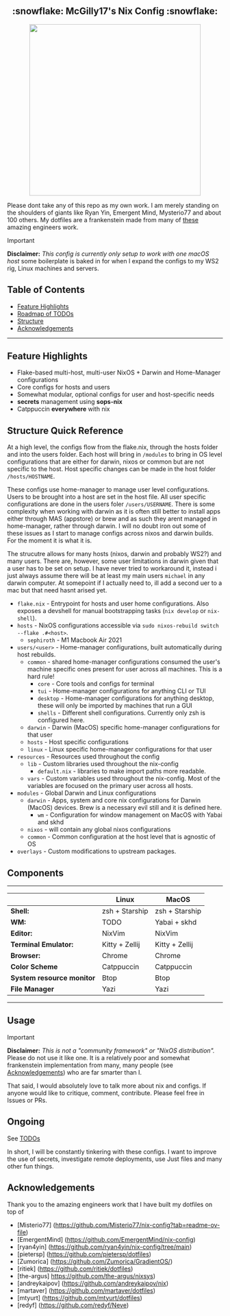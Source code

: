 <h2 align="center">:snowflake: McGilly17's Nix Config :snowflake:</h2>

<p align="center">
  <img src="https://raw.githubusercontent.com/catppuccin/catppuccin/main/assets/palette/macchiato.png" width="400" />
</p>

Please dont take any of this repo as my own work. I am merely standing on the shoulders of giants like Ryan Yin, Emergent Mind, Mysterio77 and about 100 others. My dotfiles are a frankenstein made from many of [these](#acknowledgements) amazing engineers work.

> [!IMPORTANT]
> **Disclaimer:** _This config is currently only setup to work with one macOS host_ some boilerplate
> is baked in for when I expand the configs to my WS2 rig, Linux machines and servers.

## Table of Contents

- [Feature Highlights](#feature-highlights)
- [Roadmap of TODOs](TODO.md)
- [Structure](#structure-quick-reference)
- [Acknowledgements](#acknowledgements)

---

## Feature Highlights

- Flake-based multi-host, multi-user NixOS + Darwin and Home-Manager configurations
- Core configs for hosts and users
- Somewhat modular, optional configs for user and host-specific needs
- **secrets** management using **sops-nix**
- Catppuccin **everywhere** with nix

## Structure Quick Reference

At a high level, the configs flow from the flake.nix, through the hosts folder and into the users folder. Each host will bring in `/modules` to bring in OS level configurations that are either for darwin, nixos or common but are not specific to the host. Host specific changes can be made in the host folder `/hosts/HOSTNAME`.

These configs use home-manager to manage user level configurations. Users to be brought into a host are set in the host file. All user specific configurations are done in the users foler `/users/USERNAME`. There is some complexity when working with darwin as it is often still better to install apps either through MAS (appstore) or brew and as such they arent managed in home-manager, rather through darwin. I will no doubt iron out some of these issues as I start to manage configs across nixos and darwin builds. For the moment it is what it is.

The strucutre allows for many hosts (nixos, darwin and probably WS2?) and many users. There are, however, some user limitations in darwin given that a user has to be set on setup. I have never tried to workaround it, instead i just always assume there will be at least my main users `michael` in any darwin computer. At somepoint if I actually need to, ill add a second uer to a mac but that need hasnt arised yet.

- `flake.nix` - Entrypoint for hosts and user home configurations. Also exposes a devshell for manual bootstrapping tasks (`nix develop` or `nix-shell`).
- `hosts` - NixOS configurations accessible via `sudo nixos-rebuild switch --flake .#<host>`.
  - `sephiroth` - M1 Macbook Air 2021
- `users/<user>` - Home-manager configurations, built automatically during host rebuilds.
  - `common` - shared home-manager configurations consumed the user's machine specific ones present for user across all machines. This is a hard rule!
    - `core` - Core tools and configs for terminal
    - `tui` - Home-manager configurations for anything CLI or TUI
    - `desktop` - Home-manager configurations for anything desktop, these will only be imported by machines that run a GUI
    - `shells` - Different shell configurations. Currently only zsh is configured here.
  - `darwin` - Darwin (MacOS) specific home-manager configurations for that user
  - `hosts` - Host specific configurations
  - `linux` - Linux specific home-manager configurations for that user
- `resources` - Resources used throughout the config
  - `lib` - Custom libraries used throughout the nix-config
    - `default.nix` - libraries to make import paths more readable.
  - `vars` - Custom variables used throughout the nix-config. Most of the variables are focused on the primary user across all hosts.
- `modules` - Global Darwin and Linux configurations
  - `darwin` - Apps, system and core nix configurations for Darwin (MacOS) devices. Brew is a necessary evil still and it is defined here.
    - `wm` - Configuration for window management on MacOS with Yabai and skhd
  - `nixos` - will contain any global nixos configurations
  - `common` - Common configuration at the host level that is agnostic of OS
- `overlays` - Custom modifications to upstream packages.

## Components

---

|                             | Linux          | MacOS          |
| --------------------------- | -------------- | -------------- |
| **Shell:**                  | zsh + Starship | zsh + Starship |
| **WM:**                     | TODO           | Yabai + skhd   |
| **Editor:**                 | NixVim         | NixVim         |
| **Terminal Emulator:**      | Kitty + Zellij | Kitty + Zellij |
| **Browser:**                | Chrome         | Chrome         |
| **Color Scheme**            | Catppuccin     | Catppuccin     |
| **System resource monitor** | Btop           | Btop           |
| **File Manager**            | Yazi           | Yazi           |

---

## Usage

> [!IMPORTANT]
> **Disclaimer:** _This is not a "community framework" or "NixOS distribution"._
> Please do not use it like one. It is a relatively poor and somewhat frankenstein
> implementation from many, many people (see [Acknowledgements](#acknowledgements)) who are far smarter
> than I.
>
> That said, I would absolutely love to talk more about nix and configs. If anyone would like to critique,
> comment, contribute. Please feel free in Issues or PRs.

## Ongoing

See [TODOs](/TODO.md)

In short, I will be constantly tinkering with these configs. I want to improve the use of secrets, investigate remote deployments,
use Just files and many other fun things.

## Acknowledgements

Thank you to the amazing engineers work that I have built my dotfiles on top of

- [Misterio77] (<https://github.com/Misterio77/nix-config?tab=readme-ov-file>)
- [EmergentMind] (<https://github.com/EmergentMind/nix-config>)
- [ryan4yin] (<https://github.com/ryan4yin/nix-config/tree/main>)
- [pietersp] (<https://github.com/pietersp/dotfiles>)
- [Zumorica] (<https://github.com/Zumorica/GradientOS/>)
- [ritiek] (<https://github.com/ritiek/dotfiles>)
- [the-argus] <https://github.com/the-argus/nixsys>)
- [andreykaipov] (<https://github.com/andreykaipov/nix>)
- [martaver] (<https://github.com/martaver/dotfiles>)
- [mtyurt] (<https://github.com/mtyurt/dotfiles>)
- [redyf] (<https://github.com/redyf/Neve>)
